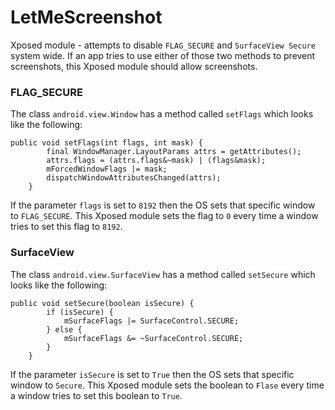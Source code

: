 # LetMeScreenshot

Xposed module - attempts to disable `FLAG_SECURE` and `SurfaceView Secure` system wide. If an app tries to use either of those two methods to prevent screenshots, this Xposed module should allow screenshots.

### FLAG_SECURE

The class `android.view.Window` has a method called `setFlags` which looks like the following:

```
public void setFlags(int flags, int mask) {
        final WindowManager.LayoutParams attrs = getAttributes();
        attrs.flags = (attrs.flags&~mask) | (flags&mask);
        mForcedWindowFlags |= mask;
        dispatchWindowAttributesChanged(attrs);
    }
```

If the parameter `flags` is set to `8192` then the OS sets that specific window to `FLAG_SECURE`. This Xposed module sets the flag to `0` every time a window tries to set this flag to `8192`.

### SurfaceView

The class `android.view.SurfaceView` has a method called `setSecure` which looks like the following:

```
public void setSecure(boolean isSecure) {
        if (isSecure) {
            mSurfaceFlags |= SurfaceControl.SECURE;
        } else {
            mSurfaceFlags &= ~SurfaceControl.SECURE;
        }
    }
```

If the parameter `isSecure` is set to `True` then the OS sets that specific window to `Secure`. This Xposed module sets the boolean to `Flase` every time a window tries to set this boolean to `True`.
